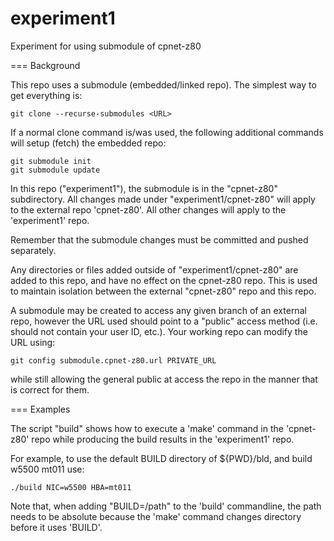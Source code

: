 # experiment1
Experiment for using submodule of cpnet-z80

=== Background

This repo uses a submodule (embedded/linked repo). The simplest way to
get everything is:

```
git clone --recurse-submodules <URL>
```
If a normal clone command is/was used, the following
additional commands will setup (fetch) the embedded repo:
```
git submodule init
git submodule update
```

In this repo ("experiment1"), the submodule is in the
"cpnet-z80" subdirectory. All changes made under "experiment1/cpnet-z80"
will apply to the external repo 'cpnet-z80'. All other changes will apply
to the 'experiment1' repo.

Remember that the submodule changes must be committed and pushed separately.

Any directories or files added outside of "experiment1/cpnet-z80" are added to
this repo, and have no effect on the cpnet-z80 repo. This is used to maintain isolation
between the external "cpnet-z80" repo and this repo.

A submodule may be created to access any given branch of an external repo, however
the URL used should point to a "public" access method (i.e. should not contain
your user ID, etc.). Your working repo can modify the URL using:
```
git config submodule.cpnet-z80.url PRIVATE_URL
```
while still allowing the general public at access the repo
in the manner that is correct for them.

=== Examples

The script "build" shows how to execute a 'make' command in the 'cpnet-z80' repo
while producing the build results in the 'experiment1' repo.

For example, to use the default BUILD directory of ${PWD}/bld, and
build w5500 mt011 use:
```
./build NIC=w5500 HBA=mt011
```

Note that, when adding "BUILD=/path" to the 'build' commandline, the path needs
to be absolute because the 'make' command changes directory before it uses
'BUILD'.
